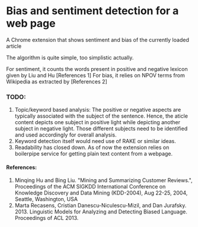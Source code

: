 # Bias and sentiment detection for a web page
A Chrome extension that shows sentiment and bias of the currently loaded article

The algorithm is quite simple, too simplistic actually.

For sentiment, it counts the words present in positive and negative lexicon given by Liu and Hu [References 1]
For bias, it relies on NPOV terms from Wikipedia as extracted by [References 2]
 
### TODO: 
1. Topic/keyword based analysis: The positive or negative aspects are typically associated with the subject of the sentence. Hence, the aticle content depicts one subject in positive light while depicting another subject in negative light. Those different subjects need to be identified and used accordingly for overall analysis.
2. Keyword detection itself would need use of RAKE or similar ideas.
3. Readability has closed down. As of now the extension relies on boilerpipe service for getting plain text content from a webpage.

#### References:
1. Minqing Hu and Bing Liu. "Mining and Summarizing Customer Reviews.", Proceedings of the ACM SIGKDD International Conference on Knowledge Discovery and Data Mining (KDD-2004), Aug 22-25, 2004, Seattle, Washington, USA
2. Marta Recasens, Cristian Danescu-Niculescu-Mizil, and Dan Jurafsky. 2013. Linguistic Models for Analyzing and Detecting Biased Language. Proceedings of ACL 2013.
